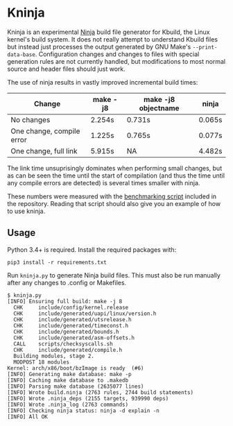 # Kninja

Kninja is an experimental [Ninja](https://ninja-build.org/) build file
generator for Kbuild, the Linux kernel's build system.  It does not really
attempt to understand Kbuild files but instead just processes the output
generated by GNU Make's `--print-data-base`.  Configuration changes and changes
to files with special generation rules are not currently handled, but
modifications to most normal source and header files should just work.

The use of ninja results in vastly improved incremental build times:

| Change                    | make -j8 | make -j8 objectname | ninja  |
| --------------------------| -------- | ------------------- | ------ |
| No changes                |  2.254s  |       0.731s        | 0.065s |
| One change, compile error |  1.225s  |       0.765s        | 0.077s |
| One change, full link     |  5.915s  |       NA            | 4.482s |

The link time unsuprisingly dominates when performing small changes, but as can
be seen the time until the start of compilation (and thus the time until any
compile errors are detected) is several times smaller with ninja.

These numbers were measured with the [benchmarking script](benchmark.sh)
included in the repository.  Reading that script should also give you an
example of how to use kninja.

## Usage

Python 3.4+ is required.  Install the required packages with:

    pip3 install -r requirements.txt

Run `kninja.py` to generate Ninja build files.  This must also be run manually
after any changes to .config or Makefiles.

    $ kninja.py
    [INFO] Ensuring full build: make -j 8
      CHK     include/config/kernel.release
      CHK     include/generated/uapi/linux/version.h
      CHK     include/generated/utsrelease.h
      CHK     include/generated/timeconst.h
      CHK     include/generated/bounds.h
      CHK     include/generated/asm-offsets.h
      CALL    scripts/checksyscalls.sh
      CHK     include/generated/compile.h
      Building modules, stage 2.
      MODPOST 18 modules
    Kernel: arch/x86/boot/bzImage is ready  (#6)
    [INFO] Generating make database: make -p
    [INFO] Caching make database to .makedb
    [INFO] Parsing make database (2635077 lines)
    [INFO] Wrote build.ninja (2763 rules, 2744 build statements)
    [INFO] Wrote .ninja_deps (2155 targets, 939990 deps)
    [INFO] Wrote .ninja_log (2763 commands)
    [INFO] Checking ninja status: ninja -d explain -n
    [INFO] All OK
